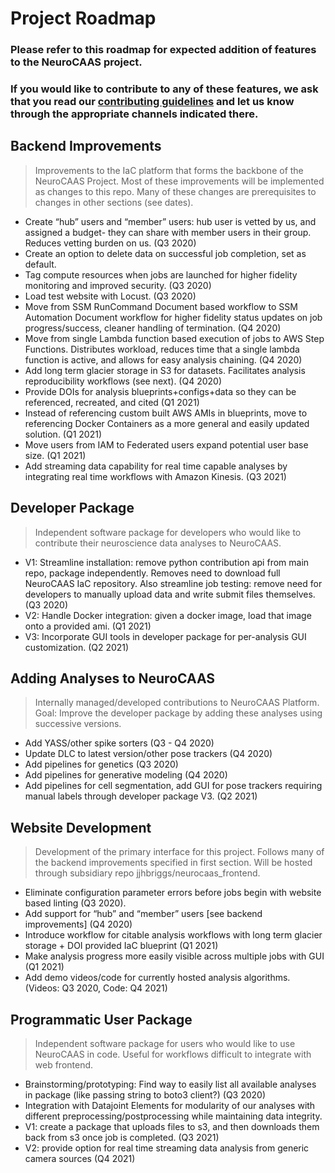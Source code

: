 # Project Roadmap
### Please refer to this roadmap for expected addition of features to the NeuroCAAS project.
### If you would like to contribute to any of these features, we ask that you read our [contributing guidelines](CONTRIBUTING.md) and let us know through the appropriate channels indicated there.

## Backend Improvements

> Improvements to the IaC platform that forms the backbone of the NeuroCAAS Project.
> Most of these improvements will be implemented as changes to this repo.
> Many of these changes are prerequisites to changes in other sections (see dates).

* Create “hub” users and “member” users: hub user is vetted by us, and assigned a budget- they can share with member users in their group. Reduces vetting burden on us. (Q3 2020)
* Create an option to delete data on successful job completion, set as default.
* Tag compute resources when jobs are launched for higher fidelity monitoring and improved security. (Q3 2020)
* Load test website with Locust. (Q3 2020)
* Move from SSM RunCommand Document based workflow to SSM Automation Document workflow for higher fidelity status updates on job progress/success, cleaner handling of termination. (Q4 2020)
* Move from single Lambda function based execution of jobs to AWS Step Functions. Distributes workload, reduces time that a single lambda function is active, and allows for easy analysis chaining. (Q4 2020)
* Add long term glacier storage in S3 for datasets. Facilitates analysis reproducibility workflows (see next). (Q4 2020)
* Provide DOIs for analysis blueprints+configs+data so they can be referenced, recreated, and cited (Q1 2021)
* Instead of referencing custom built AWS AMIs in blueprints, move to referencing Docker Containers as a more general and easily updated solution. (Q1 2021)
* Move users from IAM to Federated users expand potential user base size. (Q1 2021)
* Add streaming data capability for real time capable analyses by integrating real time workflows with Amazon Kinesis. (Q3 2021)


## Developer Package

> Independent software package for developers who would like to contribute their neuroscience data analyses to NeuroCAAS.

* V1: Streamline installation: remove python contribution api from main repo, package independently. Removes need to download full NeuroCAAS IaC repository. Also streamline job testing: remove  need for developers to manually upload data and write submit files themselves. (Q3 2020)
* V2: Handle Docker integration: given a docker image, load that image onto a provided ami. (Q1 2021)
* V3: Incorporate GUI tools in developer package for per-analysis GUI customization. (Q2 2021)


## Adding Analyses to NeuroCAAS

> Internally managed/developed contributions to NeuroCAAS Platform.
> Goal: Improve the developer package by adding these analyses using successive versions.

* Add YASS/other spike sorters (Q3 - Q4 2020)
* Update DLC to latest version/other pose trackers (Q4 2020)
* Add pipelines for genetics (Q3 2020)
* Add pipelines for generative modeling (Q4 2020)
* Add pipelines for cell segmentation, add GUI for pose trackers requiring manual labels through developer package V3. (Q2 2021)


## Website Development

> Development of the primary interface for this project. Follows many of the backend improvements specified in first section. Will be hosted through subsidiary repo jjhbriggs/neurocaas_frontend.

* Eliminate configuration parameter errors before jobs begin with website based linting (Q3 2020).
* Add support for “hub” and “member” users [see backend improvements] (Q4 2020)
* Introduce workflow for citable analysis workflows with long term glacier storage + DOI provided IaC blueprint (Q1 2021)
* Make analysis progress more easily visible across multiple jobs with GUI (Q1 2021)
* Add demo videos/code for currently hosted analysis algorithms. (Videos: Q3 2020, Code: Q4 2021)


## Programmatic User Package

> Independent software package for users who would like to use NeuroCAAS in code.
> Useful for workflows difficult to integrate with web frontend.

* Brainstorming/prototyping: Find way to easily list all available analyses in package (like passing string to boto3 client?) (Q3 2020)
* Integration with Datajoint Elements for modularity of our analyses with different preprocessing/postprocessing while maintaining data integrity.
* V1: create a package that uploads files to s3, and then downloads them back from s3 once job is completed. (Q3 2021)
* V2: provide option for real time streaming data analysis from generic camera sources (Q4 2021)
